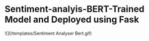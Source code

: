 # Sentiment-analyis-BERT-Trained Model and Deployed using Fask

![](/templates/Sentiment Analyser Bert.gif)
